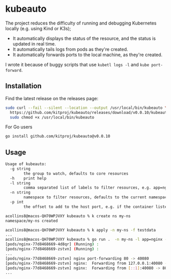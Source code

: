 # kubeauto

The project reduces the difficulty of running and debugging Kubernetes locally (e.g. using Kind or K3s);

- It automatically displays the status of the resource, and the status is updated in real time.
- It automatically tails logs from pods as they're created.
- It automatically forwards ports to the local machine, as they're created.

I wrote it because of buggy scripts that use `kubetl logs -l` and `kube port-forward`.

## Installation

Find the latest release on the releases page:

```bash
sudo curl --fail --silent --location --output /usr/local/bin/kubeauto \
  https://github.com/kitproj/kubeauto/releases/download/v0.0.10/kubeauto_v0.0.8_linux_amd64 && \
  sudo chmod +x /usr/local/bin/kubeauto
```

For Go users

```bash
go install github.com/kitproj/kubeauto@v0.0.10
```

## Usage

```bash
Usage of kubeauto:
  -g string
        the group to watch, defaults to core resources
  -h    print help
  -l string
        comma separated list of labels to filter resources, e.g. app=nginx, defaults to all resources
  -n string
        namespace to filter resources, defaults to the current namespace 
  -p int
        the offset to add to the host port, e.g. if the container listens on 8080 and the host port is 30000, the offset is 38080, defaults to 30000 (default 30000)

```

```bash
acollins8@macos-QH70WPJVXY kubeauto % k create ns my-ns
namespace/my-ns created

acollins8@macos-QH70WPJVXY kubeauto % k apply -n my-ns -f testdata
...
acollins8@macos-QH70WPJVXY kubeauto % go run .  -n my-ns -l app=nginx -p 40000 
[pods/nginx-77d8468669-4d8qr] (Running) : 
[pods/nginx-77d8468669-zstvn] (Running) : 
...
[pods/nginx-77d8468669-zstvn] nginx port-forwarding 80 -> 40080
[pods/nginx-77d8468669-zstvn] nginx:  Forwarding from 127.0.0.1:40080 -> 80
[pods/nginx-77d8468669-zstvn] nginx:  Forwarding from [::1]:40080 -> 80
... 
```

```bash
```
